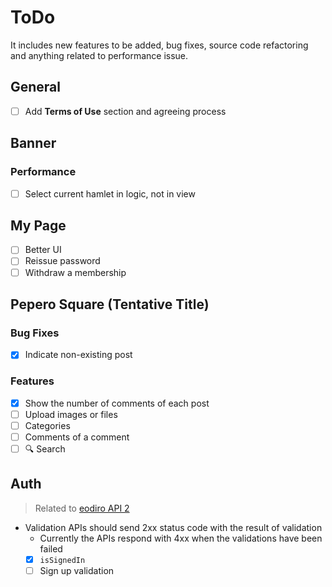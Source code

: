 # ToDo

It includes new features to be added, bug fixes, source code refactoring and anything related to performance issue.

## General

- [ ] Add **Terms of Use** section and agreeing process

## Banner

### Performance

- [ ] Select current hamlet in logic, not in view

## My Page

- [ ] Better UI
- [ ] Reissue password
- [ ] Withdraw a membership

## Pepero Square (Tentative Title)

### Bug Fixes

- [x] Indicate non-existing post

### Features

- [x] Show the number of comments of each post
- [ ] Upload images or files
- [ ] Categories
- [ ] Comments of a comment
- [ ] 🔍 Search

## Auth

> Related to [eodiro API 2](https://github.com/paywteam/eodiro-api2)

- Validation APIs should send 2xx status code with the result of validation
  - Currently the APIs respond with 4xx when the validations have been failed
  - [x] `isSignedIn`
  - [ ] Sign up validation
